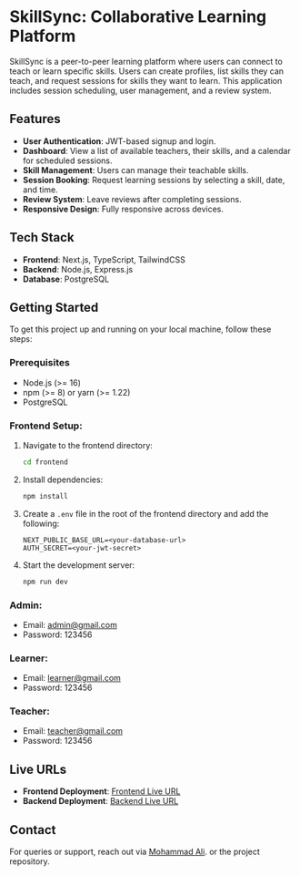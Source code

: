 # SkillSync: Collaborative Learning Platform

SkillSync is a peer-to-peer learning platform where users can connect to teach or learn specific skills. Users can create profiles, list skills they can teach, and request sessions for skills they want to learn. This application includes session scheduling, user management, and a review system.

## Features
- **User Authentication**: JWT-based signup and login.
- **Dashboard**: View a list of available teachers, their skills, and a calendar for scheduled sessions.
- **Skill Management**: Users can manage their teachable skills.
- **Session Booking**: Request learning sessions by selecting a skill, date, and time.
- **Review System**: Leave reviews after completing sessions.
- **Responsive Design**: Fully responsive across devices.

## Tech Stack
- **Frontend**: Next.js, TypeScript, TailwindCSS
- **Backend**: Node.js, Express.js
- **Database**: PostgreSQL

## Getting Started

To get this project up and running on your local machine, follow these steps:

### Prerequisites
- Node.js (>= 16)
- npm (>= 8) or yarn (>= 1.22)
- PostgreSQL

### Frontend Setup:

1. Navigate to the frontend directory:
    ```bash
    cd frontend
    ```
2. Install dependencies:
    ```bash
    npm install
    ```
3. Create a `.env` file in the root of the frontend directory and add the following:
    ```env
    NEXT_PUBLIC_BASE_URL=<your-database-url>
    AUTH_SECRET=<your-jwt-secret>
    ```
4. Start the development server:
    ```bash
    npm run dev
    ```

### Admin:
- Email: admin@gmail.com
- Password: 123456
### Learner:
- Email: learner@gmail.com
- Password: 123456
### Teacher:
- Email: teacher@gmail.com
- Password: 123456

## Live URLs
-   **Frontend Deployment**: [Frontend Live URL](https://#.app)
-   **Backend Deployment**: [Backend Live URL](https://#.app)

## Contact
For queries or support, reach out via [Mohammad Ali](mailto:mohammad..98482@gmail.com). or the project repository.

